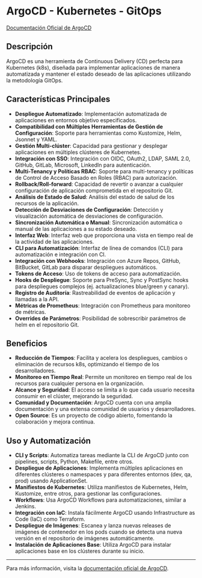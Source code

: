# ArgoCD - Kubernetes - GitOps

[Documentación Oficial de ArgoCD](https://argo-cd.readthedocs.io/en/stable/)

## Descripción

ArgoCD es una herramienta de Continuous Delivery (CD) perfecta para Kubernetes (k8s), diseñada para implementar aplicaciones de manera automatizada y mantener el estado deseado de las aplicaciones utilizando la metodología GitOps. 

## Características Principales

- **Despliegue Automatizado**: Implementación automatizada de aplicaciones en entornos objetivo especificados.
- **Compatibilidad con Múltiples Herramientas de Gestión de Configuración**: Soporte para herramientas como Kustomize, Helm, Jsonnet y YAML.
- **Gestión Multi-clúster**: Capacidad para gestionar y desplegar aplicaciones en múltiples clústeres de Kubernetes.
- **Integración con SSO**: Integración con OIDC, OAuth2, LDAP, SAML 2.0, GitHub, GitLab, Microsoft, LinkedIn para autenticación.
- **Multi-Tenancy y Políticas RBAC**: Soporte para multi-tenancy y políticas de Control de Acceso Basado en Roles (RBAC) para autorización.
- **Rollback/Roll-forward**: Capacidad de revertir o avanzar a cualquier configuración de aplicación comprometida en el repositorio Git.
- **Análisis de Estado de Salud**: Análisis del estado de salud de los recursos de la aplicación.
- **Detección de Desviaciones de Configuración**: Detección y visualización automática de desviaciones de configuración.
- **Sincronización Automática o Manual**: Sincronización automática o manual de las aplicaciones a su estado deseado.
- **Interfaz Web**: Interfaz web que proporciona una vista en tiempo real de la actividad de las aplicaciones.
- **CLI para Automatización**: Interfaz de línea de comandos (CLI) para automatización e integración con CI.
- **Integración con Webhooks**: Integración con Azure Repos, GitHub, BitBucket, GitLab para disparar despliegues automáticos.
- **Tokens de Acceso**: Uso de tokens de acceso para automatización.
- **Hooks de Despliegue**: Soporte para PreSync, Sync y PostSync hooks para despliegues complejos (ej. actualizaciones blue/green y canary).
- **Registro de Auditoría**: Rastreabilidad de eventos de aplicación y llamadas a la API.
- **Métricas de Prometheus**: Integración con Prometheus para monitoreo de métricas.
- **Overrides de Parámetros**: Posibilidad de sobrescribir parámetros de helm en el repositorio Git.

## Beneficios

- **Reducción de Tiempos**: Facilita y acelera los despliegues, cambios o eliminación de recursos k8s, optimizando el tiempo de los desarrolladores.
- **Monitoreo en Tiempo Real**: Permite un monitoreo en tiempo real de los recursos para cualquier persona en la organización.
- **Alcance y Seguridad**: El acceso se limita a lo que cada usuario necesita consumir en el clúster, mejorando la seguridad.
- **Comunidad y Documentación**: ArgoCD cuenta con una amplia documentación y una extensa comunidad de usuarios y desarrolladores.
- **Open Source**: Es un proyecto de código abierto, fomentando la colaboración y mejora continua.

## Uso y Automatización

- **CLI y Scripts**: Automatiza tareas mediante la CLI de ArgoCD junto con pipelines, scripts, Python, Makefile, entre otros.
- **Despliegue de Aplicaciones**: Implementa múltiples aplicaciones en diferentes clústeres o namespaces y para diferentes entornos (dev, qa, prod) usando ApplicationSet.
- **Manifiestos de Kubernetes**: Utiliza manifiestos de Kubernetes, Helm, Kustomize, entre otros, para gestionar las configuraciones.
- **Workflows**: Usa ArgoCD Workflows para automatizaciones, similar a Jenkins.
- **Integración con IaC**: Instala fácilmente ArgoCD usando Infrastructure as Code (IaC) como Terraform.
- **Despliegue de Imágenes**: Escanea y lanza nuevas releases de imágenes de contenedor en los pods cuando se detecta una nueva versión en el repositorio de imágenes automáticamente.
- **Instalación de Aplicaciones Base**: Utiliza ArgoCD para instalar aplicaciones base en los clústeres durante su inicio.

---

Para más información, visita la [documentación oficial de ArgoCD](https://argo-cd.readthedocs.io/en/stable/).
